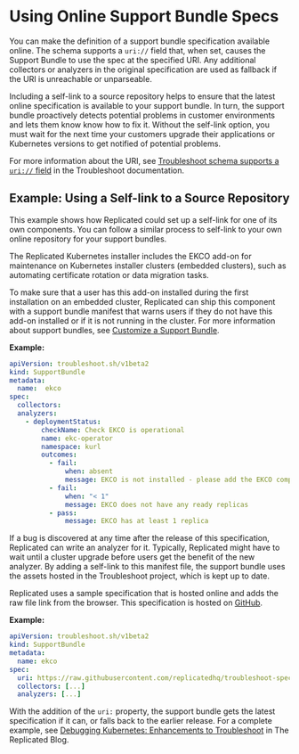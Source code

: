 # Using Online Support Bundle Specs

You can make the definition of a support bundle specification available online. The schema supports a `uri://` field that, when set, causes the Support Bundle to use the spec at the specified URI. Any additional collectors or analyzers in the original specification are used as fallback if the URI is unreachable or unparseable. 

Including a self-link to a source repository helps to ensure that the latest online specification is available to your support bundle. In turn, the support bundle proactively detects potential problems in customer environments and lets them know know how to fix it. Without the self-link option, you must wait for the next time your customers upgrade their applications or Kubernetes versions to get notified of potential problems.

For more information about the URI, see [Troubleshoot schema supports a `uri://` field](https://troubleshoot.sh/docs/support-bundle/supportbundle/#uri) in the Troubleshoot documentation.

## Example: Using a Self-link to a Source Repository

This example shows how Replicated could set up a self-link for one of its own components. You can follow a similar process to self-link to your own online repository for your support bundles.

The Replicated Kubernetes installer includes the EKCO add-on for maintenance on Kubernetes installer clusters (embedded clusters), such as automating certificate rotation or data migration tasks. 

To make sure that a user has this add-on installed during the first installation on an embedded cluster, Replicated can ship this component with a support bundle manifest that warns users if they do not have this add-on installed or if it is not running in the cluster. For more information about support bundles, see [Customize a Support Bundle](preflight-support-bundle-creating#customize-a-support-bundle).

**Example:**

```yaml
apiVersion: troubleshoot.sh/v1beta2
kind: SupportBundle
metadata:
  name:  ekco
spec:
  collectors:
  analyzers:
    - deploymentStatus:
        checkName: Check EKCO is operational
        name: ekc-operator
        namespace: kurl
        outcomes:
          - fail:
              when: absent
              message: EKCO is not installed - please add the EKCO component to your kURL spec and re-run the installer script
          - fail:
              when: "< 1"
              message: EKCO does not have any ready replicas
          - pass:
              message: EKCO has at least 1 replica
```

If a bug is discovered at any time after the release of this specification, Replicated can write an analyzer for it. Typically, Replicated might have to wait until a cluster upgrade before users get the benefit of the new analyzer. By adding a self-link to this manifest file, the support bundle uses the assets hosted in the Troubleshoot project, which is kept up to date. 

Replicated uses a sample specification that is hosted online and adds the raw file link from the browser. This specification is hosted on [GitHub](https://github.com/replicatedhq/troubleshoot-specs/blob/main/in-cluster/ekco.yaml).

**Example:**

```yaml
apiVersion: troubleshoot.sh/v1beta2
kind: SupportBundle
metadata:
  name: ekco
spec:
  uri: https://raw.githubusercontent.com/replicatedhq/troubleshoot-specs/main/in-cluster/ekco.yaml
  collectors: [...]
  analyzers: [...]
```

With the addition of the `uri:` property, the support bundle gets the latest specification if it can, or falls back to the earlier release.  For a complete example, see [Debugging Kubernetes: Enhancements to Troubleshoot](https://www.replicated.com/blog/debugging-kubernetes-enhancements-to-troubleshoot/#Using-online-specs-for-support-bundles) in The Replicated Blog.
